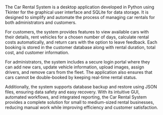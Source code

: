 The Car Rental System is a desktop application developed in Python using Tkinter for the graphical user interface and SQLite for data storage. It is designed to simplify and automate the process of managing car rentals for both administrators and customers.

For customers, the system provides features to view available cars with their details, rent vehicles for a chosen number of days, calculate rental costs automatically, and return cars with the option to leave feedback. Each booking is stored in the customer database along with rental duration, total cost, and customer information.

For administrators, the system includes a secure login portal where they can add new cars, update vehicle information, upload images, assign drivers, and remove cars from the fleet. The application also ensures that cars cannot be double-booked by keeping real-time rental status.

Additionally, the system supports database backup and restore using JSON files, ensuring data safety and easy recovery. With its intuitive GUI, automated workflows, and integrated reporting, the Car Rental System provides a complete solution for small to medium-sized rental businesses, reducing manual work while improving 
efficiency and customer satisfaction.
